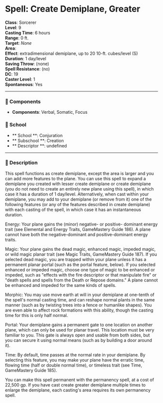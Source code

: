 
# Spell: Create Demiplane, Greater
**Class**: Sorcerer  
**Level**: 9  
**Casting Time**: 6 hours  
**Range**: 0 ft.  
**Target**: _None_  
**Area**:   
**Effect**: extradimensional demiplane, up to 20 10-ft. cubes/level (S)  
**Duration**: 1 day/level  
**Saving Throw**:  (none)  
**Spell Resistance**:  (no)  
**DC**: 19  
**Caster Level**: 1  
**Spontaneous**: Yes

---

### 🔮 Components
- **Components**: Verbal, Somatic, Focus

### 🏫 School
- ** School **: Conjuration
- ** Subschool **: Creation
- ** Descriptor **: undefined
---

### 📜 Description
This spell functions as create demiplane, except the area is larger and you can add more features to the plane. You can use this spell to expand a demiplane you created with lesser create demiplane or create demiplane (you do not need to create an entirely new plane using this spell), in which case it has a duration of 1 day/level. Alternatively, when cast within your demiplane, you may add to your demiplane (or remove from it) one of the following features (or any of the features described in create demiplane) with each casting of the spell, in which case it has an instantaneous duration.

Energy: Your plane gains the (minor) negative- or positive- dominant energy trait (see Elemental and Energy Traits, GameMastery Guide 186). A plane cannot have both the negative-dominant and positive-dominant energy traits.

Magic: Your plane gains the dead magic, enhanced magic, impeded magic, or wild magic planar trait (see Magic Traits, GameMastery Guide 187). If you selected dead magic, you are trapped within your plane unless it has a permanent planar portal (such as the portal feature, below). If you selected enhanced or impeded magic, choose one type of magic to be enhanced or impeded, such as "effects with the fire descriptor or that manipulate fire" or "death spells and spells from the Death or Repose domains." A plane cannot be enhanced and impeded for the same kinds of spells.

Morphic: You may use move earth at will in your demiplane at one-tenth of the spell's normal casting time, and can reshape normal plants in the same manner (such as by twisting trees into a fence or humanlike shapes). You are even able to affect rock formations with this ability, though the casting time for this is only half normal.

Portal: Your demiplane gains a permanent gate to one location on another plane, which can only be used for planar travel. This location must be very familiar to you. This gate is always open and usable from both sides, but you can secure it using normal means (such as by building a door around it).

Time: By default, time passes at the normal rate in your demiplane. By selecting this feature, you may make your plane have the erratic time, flowing time (half or double normal time), or timeless trait (see Time, GameMastery Guide 185).

You can make this spell permanent with the permanency spell, at a cost of 22,500 gp. If you have cast create greater demiplane multiple times to enlarge the demiplane, each casting's area requires its own permanency spell.
